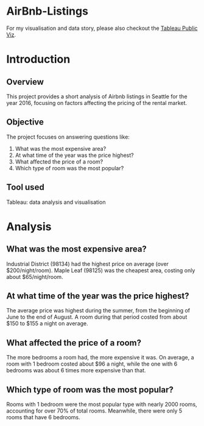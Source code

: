 # AirBnb-Listings
For my visualisation and data story, please also checkout the [Tableau Public Viz](https://public.tableau.com/app/profile/hieu.pham7426/viz/AirBnbListings_17167419793510/Story1).

# Introduction
## Overview
This project provides a short analysis of Airbnb listings in Seattle for the year 2016, focusing on factors affecting the pricing of the rental market.

## Objective
The project focuses on answering questions like:
1. What was the most expensive area?
2. At what time of the year was the price highest?
3. What affected the price of a room?
4. Which type of room was the most popular?

## Tool used
Tableau: data analysis and visualisation

# Analysis
## What was the most expensive area?
Industrial District (98134)  had the highest price on average (over $200/night/room).
Maple Leaf (98125) was the cheapest area, costing only about $65/night/room.

## At what time of the year was the price highest?
The average price was highest during the summer, from the beginning of June to the end of August.
A room during that period costed from about $150 to $155 a night on average.

## What affected the price of a room?
The more bedrooms a room had, the more expensive it was.
On average, a room with 1 bedroom costed about $96 a night, while the one with 6 bedrooms was about 6 times more expensive than that.

## Which type of room was the most popular?
Rooms with 1 bedroom were the most popular type with nearly 2000 rooms, accounting for over 70% of total rooms.
Meanwhile, there were only 5 rooms that have 6 bedrooms.


